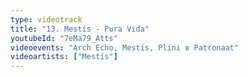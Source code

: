 ```yaml
---
type: videotrack
title: "13. Mestís - Pura Vida"
youtubeId: "7eMa79_Atts"
videoevents: "Arch Echo, Mestís, Plini в Patronaat"
videoartists: ["Mestís"]
---
```

